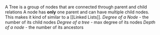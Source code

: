 A Tree is a group of nodes that are connected through parent and child relations
A node has **only** one parent and can have multiple child nodes. This makes it kind of similar to a [[Linked Lists]]. 
*Degree of a Node* - the number of its child nodes
*Degree of a tree* - max degree of its nodes
*Depth of a node* - the number of its ancestors
